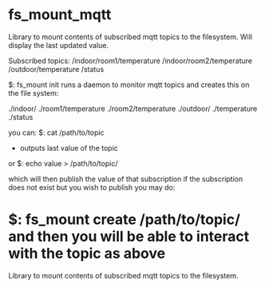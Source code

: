 # fs_mount_mqtt
Library to mount contents of subscribed mqtt topics to the filesystem.  Will display the last updated value.


Subscribed topics:
/indoor/room1/temperature
/indoor/room2/temperature
/outdoor/temperature
/status

$: fs_mount init <parameters>
runs a daemon to monitor mqtt topics and creates this on the file system:

./indoor/
    ./room1/temperature
    ./room2/temperature
./outdoor/
    ./temperature
./status

you can:
$: cat /path/to/topic
- outputs last value of the topic

or 
$: echo value > /path/to/topic/

which will then publish the value of that subscription
if the subscription does not exist but you wish to publish you may do:

$: fs_mount create /path/to/topic/
and then you will be able to interact with the topic as above
=======
Library to mount contents of subscribed mqtt topics to the filesystem. 

